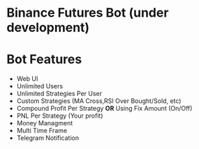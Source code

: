 # Binance Futures Bot (under development)

# Bot Features
- Web UI
- Unlimited Users
- Unlimited Strategies Per User
- Custom Strategies (MA Cross,RSI Over Bought/Sold, etc)
- Compound Profit Per Strategy **OR** Using Fix Amount (On/Off)
- PNL Per Strategy (Your profit)
- Money Managment
- Multi Time Frame
- Telegram Notification
